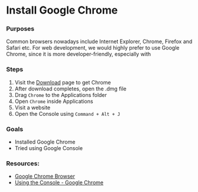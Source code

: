 # Install Google Chrome

### Purposes

Common browsers nowadays include Internet Explorer, Chrome, Firefox and Safari etc. For web development, we would highly prefer to use Google Chrome, since it is more developer-friendly, especially with

### Steps

1. Visit the [Download](https://www.google.com/intl/en/chrome/browser/) page to get Chrome
2. After download completes, open the .dmg file
3. Drag `Chrome` to the Applications folder
4. Open `Chrome` inside Applications
5. Visit a website
6. Open the Console using `Command + Alt + J`

### Goals

- Installed Google Chrome
- Tried using Google Console

### Resources:

- [Google Chrome Browser](https://www.google.com/intl/en/chrome/browser/)
- [Using the Console - Google Chrome](https://developer.chrome.com/devtools/docs/console)
